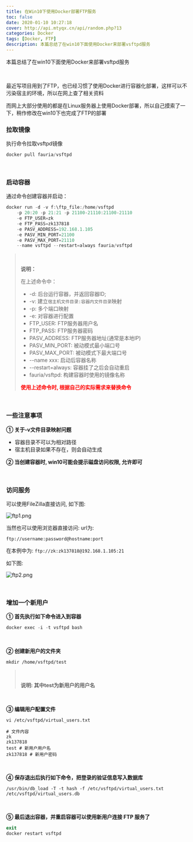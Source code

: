 ```yaml
---
title: 在Win10下使用Docker部署FTP服务
toc: false
date: 2020-01-10 10:27:18
cover: http://api.mtyqx.cn/api/random.php?13
categories: Docker
tags: [Docker, FTP]
description: 本篇总结了在win10下面使用Docker来部署vsftpd服务
---
```


本篇总结了在win10下面使用Docker来部署vsftpd服务

<br/>

<!--more-->

最近写项目用到了FTP，也已经习惯了使用Docker进行容器化部署，这样可以不污染宿主的环境，所以在网上查了相关资料

而网上大部分使用的都是在Linux服务器上使用Docker部署，所以自己摸索了一下，稍作修改在win10下也完成了FTP的部署

### 拉取镜像

执行命令拉取vsftpd镜像

```powershell
docker pull fauria/vsftpd
```

<br/>

### 启动容器

通过命令创建容器并启动：

```powershell
docker run -d -v f:\ftp_file:/home/vsftpd 
    -p 20:20 -p 21:21 -p 21100-21110:21100-21110
    -e FTP_USER=zk 
    -e FTP_PASS=zk137818 
    -e PASV_ADDRESS=192.168.1.105 
    -e PASV_MIN_PORT=21100 
    -e PASV_MAX_PORT=21110 
    --name vsftpd --restart=always fauria/vsftpd
```

><br/>
>
>**说明：**
>
>在上述命令中：
>
>-   -d: 后台运行容器，并返回容器ID;
>-   -v: 建立`宿主机文件目录:容器内文件目录`映射
>-   -p: 多个端口映射
>-   -e: 对容器进行配置
>    -   FTP_USER: FTP服务器用户名
>    -   FTP_PASS: FTP服务器密码
>    -   PASV_ADDRESS: FTP服务器地址(通常是本地IP)
>    -   PASV_MIN_PORT: 被动模式最小端口号
>    -   PASV_MAX_PORT: 被动模式下最大端口号
>-   --name xxx: 启动后容器名称
>-   --restart=always: 容器挂了之后会自动重启
>-   fauria/vsftpd: 构建容器时使用的镜像名称
>
><font color="#ff0000">**使用上述命令时, 根据自己的实际需求来替换命令**</font>

<br/>

### 一些注意事项

**① 关于-v文件目录映射问题**

-   容器目录不可以为相对路径
-   宿主机目录如果不存在，则会自动生成

**② 当创建容器时, win10可能会提示磁盘访问权限, 允许即可**

<br/>

### 访问服务

可以使用FileZilla直接访问, 如下图:

![ftp1.png](https://jasonkay_image.imfast.io/images/ftp1.png)

当然也可以使用浏览器直接访问: url为:

```
ftp://username:password@hostname:port
```

在本例中为: `ftp://zk:zk137818@192.168.1.105:21`

如下图:

![ftp2.png](https://jasonkay_image.imfast.io/images/ftp2.png)

<br/>

### 增加一个新用户

**① 首先执行如下命令进入到容器**

```powershell
docker exec -i -t vsftpd bash
```

<br/>

**② 创建新用户的文件夹**

```shell
mkdir /home/vsftpd/test
```

><br/>
>
>**说明: 其中test为新用户的用户名**

<br/>

**③  编辑用户配置文件**

```shell
vi /etc/vsftpd/virtual_users.txt

# 文件内容
zk
zk137818
test # 新用户用户名
zk137818 # 新用户密码
```

<br/>

**④ 保存退出后执行如下命令，把登录的验证信息写入数据库**

```shell
/usr/bin/db_load -T -t hash -f /etc/vsftpd/virtual_users.txt /etc/vsftpd/virtual_users.db
```

<br/>

**⑤ 最后退出容器，并重启容器可以使用新用户连接 FTP 服务了**

```powershell
exit
docker restart vsftpd
```

<br/>